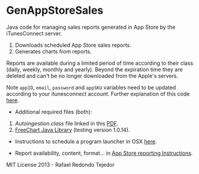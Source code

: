 GenAppStoreSales
================

Java code for managing sales reports generated in App Store by the iTunesConnect server.

1. Downloads scheduled App Store sales reports.
2. Generates charts from reports.


Reports are available during a limited period of time according to their class (daily, weekly, monthly and yearly). Beyond the expiration time they are deleted and can't be no longer downloaded from the Apple's servers.

Note <code>appID</code>, <code>email</code>, <code>password</code> and <code>appSKU</code> variables need to be updated according to your itunesconnect account. Further explanation of this code <a href="http://thisshouldbethetitle.blogspot.com.es/2013/04/java-snippet-for-generating-scheduled.html">here</a>.


- Additional required files (both):
<ol>
<li><em>Autoingestion.class</em> file linked in this  <a href="http://www.apple.com/itunesnews/docs/AppStoreReportingInstructions.pdf">
PDF</a>.</li>
<li><a href="http://www.jfree.org/jfreechart/download.html">
FreeChart Java Library</a> (testing version 1.0.14).</li>
</ol>

- Instructions to schedule a program launcher in OSX <a href="http://thisshouldbethetitle.blogspot.com.es/2013/04/notifying-daily-appsetore-reports-with.html">here</a>.


- Report availability, content, format... in
<a href="http://www.apple.com/itunesnews/docs/AppStoreReportingInstructions.pdf"> App Store reporting Instructions</a>.



MIT License 2013 - Rafael Redondo Tejedor
